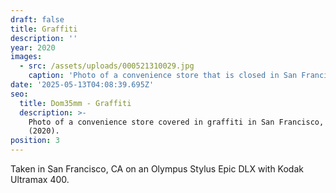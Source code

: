 ```yaml
---
draft: false
title: Graffiti
description: ''
year: 2020
images:
  - src: /assets/uploads/000521310029.jpg
    caption: 'Photo of a convenience store that is closed in San Francisco, CA (2020).'
date: '2025-05-13T04:08:39.695Z'
seo:
  title: Dom35mm - Graffiti
  description: >-
    Photo of a convenience store covered in graffiti in San Francisco, CA
    (2020).
position: 3
---
```




Taken in San Francisco, CA on an Olympus Stylus Epic DLX with Kodak Ultramax 400.
